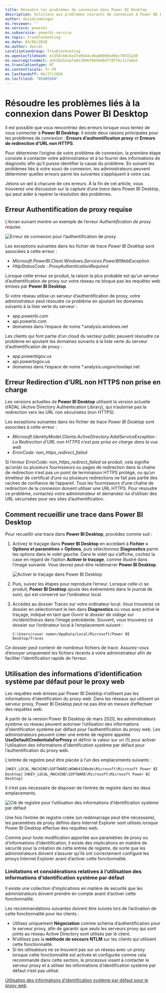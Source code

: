 ```yaml
---
title: Résoudre les problèmes de connexion dans Power BI Desktop
description: Solutions aux problèmes courants de connexion à Power BI Desktop
author: davidiseminger
ms.reviewer: ''
ms.service: powerbi
ms.subservice: powerbi-service
ms.topic: troubleshooting
ms.date: 03/05/2020
ms.author: davidi
LocalizationGroup: Troubleshooting
ms.openlocfilehash: e1358cb8cbe37e0b44cd6a60069ad9ec707d12d8
ms.sourcegitcommit: a453ba52aafa012896f665660df7df7bc117ade5
ms.translationtype: HT
ms.contentlocale: fr-FR
ms.lasthandoff: 06/27/2020
ms.locfileid: "85485504"
---
```

# <a name="troubleshooting-sign-in-for-power-bi-desktop"></a>Résoudre les problèmes liés à la connexion dans Power BI Desktop
Il est possible que vous rencontriez des erreurs lorsque vous tentez de vous connecter à **Power BI Desktop**. Il existe deux raisons principales pour les problèmes de connexion : **Erreurs d’authentification proxy** et **Erreurs de redirection d’URL non HTTPS**. 

Pour déterminer l’origine de votre problème de connexion, la première étape consiste à contacter votre administrateur et à lui fournir des informations de diagnostic afin qu’il puisse identifier la cause du problème. En suivant les problèmes liés à votre souci de connexion, les administrateurs peuvent déterminer quelles erreurs parmi les suivantes s’appliquent à votre cas. 

Jetons un œil à chacune de ces erreurs. À la fin de cet article, vous trouverez une discussion sur la capture d’une *trace* dans Power BI Desktop, qui peut aider à repérer la résolution des problèmes.


## <a name="proxy-authentication-required-error"></a>Erreur Authentification de proxy requise

L’écran suivant montre un exemple de l’erreur *Authentification de proxy requise*.

![Erreur de connexion pour l’authentification de proxy](media/desktop-troubleshooting-sign-in/desktop-tshoot-sign-in_01.png)

Les exceptions suivantes dans les fichier de trace *Power BI Desktop* sont associées à cette erreur :

* *Microsoft.PowerBI.Client.Windows.Services.PowerBIWebException*
* *HttpStatusCode : ProxyAuthenticationRequired*

Lorsque cette erreur se produit, la raison la plus probable est qu’un serveur d’authentification de proxy sur votre réseau ne bloque pas les requêtes web émises par **Power BI Desktop**. 

Si votre réseau utilise un serveur d’authentification de proxy, votre administrateur peut résoudre ce problème en ajoutant les domaines suivants à la liste verte du serveur :

* app.powerbi.com
* api.powerbi.com
* domaines dans l’espace de noms *.analysis.windows.net

Les clients qui font partie d’un cloud du secteur public peuvent résoudre ce problème en ajoutant les domaines suivants à la liste verte du serveur d’authentification de proxy :

* app.powerbigov.us
* api.powerbigov.us
* domaines dans l’espace de noms *.analysis.usgovcloudapi.net

## <a name="non-https-url-redirect-not-supported-error"></a>Erreur Redirection d’URL non HTTPS non prise en charge

Les versions actuelles de **Power BI Desktop** utilisent la version actuelle d’ADAL (Active Directory Authentication Library), qui n’autorise pas la redirection vers les URL non sécurisées (non HTTPS). 

Les exceptions suivantes dans les fichier de trace *Power BI Desktop* sont associées à cette erreur :

* *Microsoft.IdentityModel.Clients.ActiveDirectory.AdalServiceException : La Redirection d’URL non HTTPS n’est pas prise en charge dans la vue web*
* *ErrorCode: non_https_redirect_failed*

Si l’erreur *ErrorCode: non_https_redirect_failed* se produit, cela signifie qu’un(e) ou plusieurs fournisseurs ou pages de redirection dans la chaîne de redirection n’est pas un point de terminaison HTTPS protégé, ou qu’un émetteur de certificat d’une ou plusieurs redirections ne fait pas partie des racines de confiance de l’appareil. Tous les fournisseurs d’une chaîne de redirection de la connexion doivent utiliser une URL HTTPS. Pour résoudre ce problème, contactez votre administrateur et demandez-lui d’utiliser des URL sécurisées pour ses sites d’authentification. 

## <a name="how-to-collect-a-trace-in-power-bi-desktop"></a>Comment recueillir une trace dans Power BI Desktop

Pour recueillir une trace dans **Power BI Desktop**, procédez comme suit :

1. Activez le traçage dans **Power BI Desktop** en accédant à **Fichier > Options et paramètres > Options**, puis sélectionnez **Diagnostics** parmi les options dans le volet gauche. Dans le volet qui s’affiche, cochez la case en regard de l’option **Activer le traçage**, comme illustré dans l’image suivante. Vous devrez peut-être redémarrer **Power BI Desktop**.
   
   ![Activer le traçage dans Power BI Desktop](media/desktop-troubleshooting-sign-in/desktop-tshoot-sign-in_02.png)

2. Puis, suivez les étapes pour reproduire l’erreur. Lorsque celle-ci se produit, **Power BI Desktop** ajoute des événements dans le journal de suivi, qui est conservé sur l’ordinateur local.

3. Accédez au dossier Traces sur votre ordinateur local. Vous trouverez ce dossier en sélectionnant le lien dans **Diagnostics** où vous avez activé le traçage, indiqué en tant que *Ouvrir le dossier de vidage sur incident/traces* dans l’image précédente. Souvent, vous trouverez ce dossier sur l’ordinateur local à l’emplacement suivant :

    `C:\Users/<user name>/AppData/Local/Microsoft/Power BI Desktop/Traces`

Ce dossier peut contenir de nombreux fichiers de trace. Assurez-vous d’envoyer uniquement les fichiers récents à votre administrateur afin de faciliter l’identification rapide de l’erreur. 


## <a name="using-default-system-credentials-for-web-proxy"></a>Utilisation des informations d’identification système par défaut pour le proxy web

Les requêtes web émises par Power BI Desktop n’utilisent pas les informations d’identification du proxy web. Dans les réseaux qui utilisent un serveur proxy, Power BI Desktop peut ne pas être en mesure d’effectuer des requêtes web. 

À partir de la version Power BI Desktop de mars 2020, les administrateurs système ou réseau peuvent autoriser l’utilisation des informations d’identification système par défaut pour l’authentification du proxy web. Les administrateurs peuvent créer une entrée de registre appelée **UseDefaultCredentialsForProxy** et définir la valeur sur un (1) pour activer l’utilisation des informations d’identification système par défaut pour l’authentification du proxy web.

L’entrée de registre peut être placée à l’un des emplacements suivants :

`[HKEY_LOCAL_MACHINE\SOFTWARE\WOW6432Node\Microsoft\Microsoft Power BI Desktop]`
`[HKEY_LOCAL_MACHINE\SOFTWARE\Microsoft\Microsoft Power BI Desktop]`

Il n’est pas nécessaire de disposer de l’entrée de registre dans les deux emplacements.

![Clé de registre pour l’utilisation des informations d’identification système par défaut](media/desktop-troubleshooting-sign-in/desktop-tshoot-sign-in-03.png)

Une fois l’entrée de registre créée (un redémarrage peut être nécessaire), les paramètres de proxy définis dans Internet Explorer sont utilisés lorsque Power BI Desktop effectue des requêtes web. 

Comme pour toute modification apportée aux paramètres de proxy ou d’informations d’identification, il existe des implications en matière de sécurité pour la création de cette entrée de registre, de sorte que les administrateurs doivent s’assurer qu’ils ont correctement configuré les proxys Internet Explorer avant d’activer cette fonctionnalité.         

### <a name="limitations-and-considerations-for-using-default-system-credentials"></a>Limitations et considérations relatives à l’utilisation des informations d’identification système par défaut

Il existe une collection d’implications en matière de sécurité que les administrateurs doivent prendre en compte avant d’activer cette fonctionnalité. 

Les recommandations suivantes doivent être suivies lors de l’activation de cette fonctionnalité pour les clients :

* Utilisez uniquement **Négociation** comme schéma d’authentification pour le serveur proxy, afin de garantir que seuls les serveurs proxy qui sont joints au réseau Active Directory sont utilisés par le client. 
* N’utilisez pas la **méthode de secours NTLM** sur les clients qui utilisent cette fonctionnalité.
* Si les utilisateurs ne se trouvent pas sur un réseau avec un proxy lorsque cette fonctionnalité est activée et configurée comme cela recommandé dans cette section, le processus visant à contacter le serveur proxy et à utiliser les informations d’identification système par défaut n’est pas utilisé.


[Utilisation des informations d’identification système par défaut pour le proxy web](#using-default-system-credentials-for-web-proxy)

